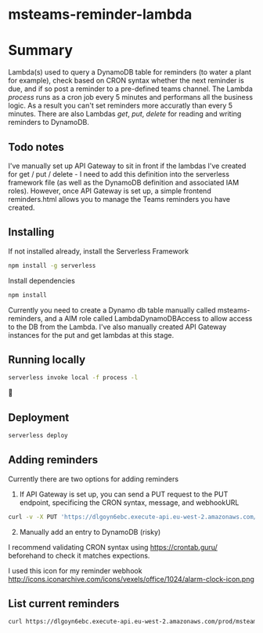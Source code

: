 # msteams-reminder-lambda

# Summary

Lambda(s) used to query a DynamoDB table for reminders (to water a plant for example), check based on CRON syntax whether the next reminder is due, and if so post a reminder to a pre-defined teams channel.
The Lambda *process* runs as a cron job every 5 minutes and performans all the business logic. As a result you can't set reminders more accuratly than every 5 minutes.
There are also Lambdas *get*, *put*, *delete* for reading and writing reminders to DynamoDB.

## Todo notes
I've manually set up API Gateway to sit in front if the lambdas I've created for get / put / delete - I need to add this definition into the serverless framework file (as well as the DynamoDB definition and associated IAM roles).
However, once API Gateway is set up, a simple frontend reminders.html allows you to manage the Teams reminders you have created.

## Installing

If not installed already, install the Serverless Framework

```sh
npm install -g serverless
```

Install dependencies

```sh
npm install
```

Currently you need to create a Dynamo db table manually called msteams-reminders, and a AIM role called LambdaDynamoDBAccess to allow access to the DB from the Lambda. I've also manually created API Gateway instances for the put and get lambdas at this stage.


## Running locally

```sh
serverless invoke local -f process -l
```

🚢
## Deployment

```sh
serverless deploy
```

## Adding reminders

Currently there are two options for adding reminders
1. If API Gateway is set up, you can send a PUT request to the PUT endpoint, specificing the CRON syntax, message, and webhookURL

```sh
curl -v -X PUT 'https://dlgoyn6ebc.execute-api.eu-west-2.amazonaws.com/prod/msteams-reminders' -H 'content-type: application/json' -d '{"cronInterval": "0 10 * * MON", "reminderMessage": "Water the plant", "teamsChannelWebhook": "https://mywebhookurl"}'
```

2. Manually add an entry to DynamoDB (risky)

I recommend validating CRON syntax using https://crontab.guru/ beforehand to check it matches expections.

I used this icon for my reminder webhook
http://icons.iconarchive.com/icons/vexels/office/1024/alarm-clock-icon.png

## List current reminders

```sh
curl https://dlgoyn6ebc.execute-api.eu-west-2.amazonaws.com/prod/msteams-reminders
```
